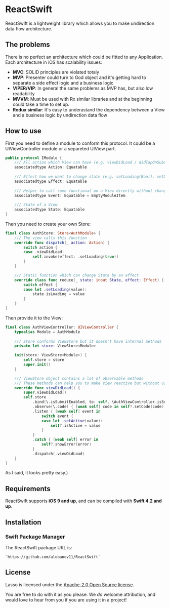 # ReactSwift

ReactSwift is a lightweight library which allows you to make undirection data flow architecture.



## The problems

There is no perfect an architecture which could be fitted to any Application. Each architecture in iOS has scalability issues:
* **MVC**: SOLID principles are violated totaly
* **MVP**: Presenter could turn to God object and it's getting hard to separate a side effect logic and a business logic
* **VIPER/VIP**: In general the same problems as MVP has, but also low readability
* **MVVM**: Must be used with Rx similar libraries and at the beginning could take a time to set up.
* **Redux similar**: It's easy to underastand the dependency between a View and a business logic by undirection data flow



## How to use

First you need to define a module to conform this protocol. It could be a UIViewController module or a separeted UIView part.

```swift
public protocol IModule {
	/// All action which View can have (e.g. viewDidLoad / didTapOnSubmitButton)
	associatedtype Action: Equatable
	
	/// Effect how we want to change state (e.g. setLoading(Bool), setData([String])) 
	associatedtype Effect: Equatable
	
	/// Helper to call some functional on a View directly without changing state
	associatedtype Event: Equatable = EmptyModuleItem
	
	/// State of a View
	associatedtype State: Equatable
}
```

Then you need to create your own Store:

```swift
final class AuthStore: Store<AuthModule> {
	/// The view calls this function 
	override func dispatch(_ action: Action) {
		switch action {
		case .viewDidLoad:
			self.invoke(effect: .setLoading(true))
		}
	}

	/// Static function which can change State by an effect
	override class func reduce(_ state: inout State, effect: Effect) {
		switch effect {
		case let .setLoading(value):
			state.isLoading = value
		}
	}
}
```

Then provide it to the View:

```swift
final class AuthViewController: UIViewController {
    typealias Module = AuthModule
    
	/// Store conforms ViewStore but it doesn't have internal methods
    private let store: ViewStore<Module>

    init(store: ViewStore<Module>) {
        self.store = store
        super.init()
    }

    /// ViewStore object contains a lot of observable methods
    /// These methods can help you to make View reactive but without using complex instruments like Rx
    override func viewDidLoad() {
        super.viewDidLoad()
        self.store
            .bind(\.isSubmitEnabled, to: self, \AuthViewController.isSubmitEnabled)
            .observe(\.code) { [weak self] code in self?.setCode(code) }
            .listen { [weak self] event in
                switch event {
                case let .setActive(value):
                    self?.isActive = value
                }
            }
            .catch { [weak self] error in
                self?.showError(error)
            }
            .dispatch(.viewDidLoad)
    }
}
```

As I said, it looks pretty easy.)


## Requirements

ReactSwift supports **iOS 9 and up**, and can be compiled with **Swift 4.2 and up**.



## Installation

### Swift Package Manager

The ReactSwift package URL is:

```
`https://github.com/alobanov11/ReactSwift`
```



## License

Lasso is licensed under the [Apache-2.0 Open Source license](http://choosealicense.com/licenses/apache-2.0/).

You are free to do with it as you please.  We _do_ welcome attribution, and would love to hear from you if you are using it in a project!
